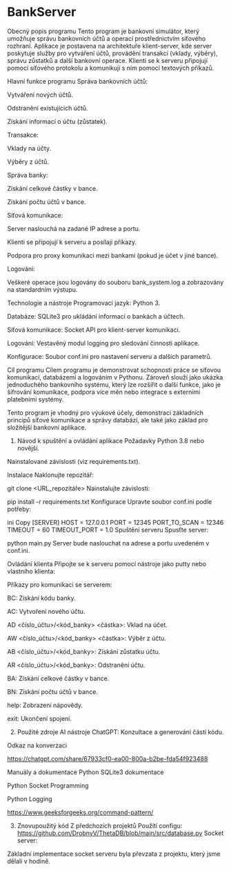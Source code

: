# BankServer

Obecný popis programu
Tento program je bankovní simulátor, který umožňuje správu bankovních účtů a operací prostřednictvím síťového rozhraní. Aplikace je postavena na architektuře klient-server, kde server poskytuje služby pro vytváření účtů, provádění transakcí (vklady, výběry), správu zůstatků a další bankovní operace. Klienti se k serveru připojují pomocí síťového protokolu a komunikují s ním pomocí textových příkazů.

Hlavní funkce programu
Správa bankovních účtů:

Vytváření nových účtů.

Odstranění existujících účtů.

Získání informací o účtu (zůstatek).

Transakce:

Vklady na účty.

Výběry z účtů.

Správa banky:

Získání celkové částky v bance.

Získání počtu účtů v bance.

Síťová komunikace:

Server naslouchá na zadané IP adrese a portu.

Klienti se připojují k serveru a posílají příkazy.

Podpora pro proxy komunikaci mezi bankami (pokud je účet v jiné bance).

Logování:

Veškeré operace jsou logovány do souboru bank_system.log a zobrazovány na standardním výstupu.

Technologie a nástroje
Programovací jazyk: Python 3.

Databáze: SQLite3 pro ukládání informací o bankách a účtech.

Síťová komunikace: Socket API pro klient-server komunikaci.

Logování: Vestavěný modul logging pro sledování činnosti aplikace.

Konfigurace: Soubor conf.ini pro nastavení serveru a dalších parametrů.

Cíl programu
Cílem programu je demonstrovat schopnosti práce se síťovou komunikací, databázemi a logováním v Pythonu. Zároveň slouží jako ukázka jednoduchého bankovního systému, který lze rozšířit o další funkce, jako je šifrování komunikace, podpora více měn nebo integrace s externími platebními systémy.

Tento program je vhodný pro výukové účely, demonstraci základních principů síťové komunikace a správy databází, ale také jako základ pro složitější bankovní aplikace.

1. Návod k spuštění a ovládání aplikace
Požadavky
Python 3.8 nebo novější.

Nainstalované závislosti (viz requirements.txt).

Instalace
Naklonujte repozitář:

git clone <URL_repozitáře>
Nainstalujte závislosti:

pip install -r requirements.txt
Konfigurace
Upravte soubor conf.ini podle potřeby:

ini
Copy
[SERVER]
HOST = 127.0.0.1
PORT = 12345
PORT_TO_SCAN = 12346
TIMEOUT = 60
TIMEOUT_PORT = 1.0
Spuštění serveru
Spusťte server:

python main.py
Server bude naslouchat na adrese a portu uvedeném v conf.ini.

Ovládání klienta
Připojte se k serveru pomocí nástroje jako putty nebo vlastního klienta:

Příkazy pro komunikaci se serverem:

BC: Získání kódu banky.

AC: Vytvoření nového účtu.

AD <číslo_účtu>/<kód_banky> <částka>: Vklad na účet.

AW <číslo_účtu>/<kód_banky> <částka>: Výběr z účtu.

AB <číslo_účtu>/<kód_banky>: Získání zůstatku účtu.

AR <číslo_účtu>/<kód_banky>: Odstranění účtu.

BA: Získání celkové částky v bance.

BN: Získání počtu účtů v bance.

help: Zobrazení nápovědy.

exit: Ukončení spojení.

2. Použité zdroje
AI nástroje
ChatGPT: Konzultace a generování částí kódu.

Odkaz na konverzaci

https://chatgpt.com/share/67933cf0-ea00-800a-b2be-fda54f923488

Manuály a dokumentace
Python SQLite3 dokumentace

Python Socket Programming

Python Logging

https://www.geeksforgeeks.org/command-pattern/

3. Znovupoužitý kód
Z předchozích projektů
Použítí configu:
https://github.com/DrobnyV/ThetaDB/blob/main/src/database.py
Socket server:

Základní implementace socket serveru byla převzata z projektu, který jsme dělali v hodině.
